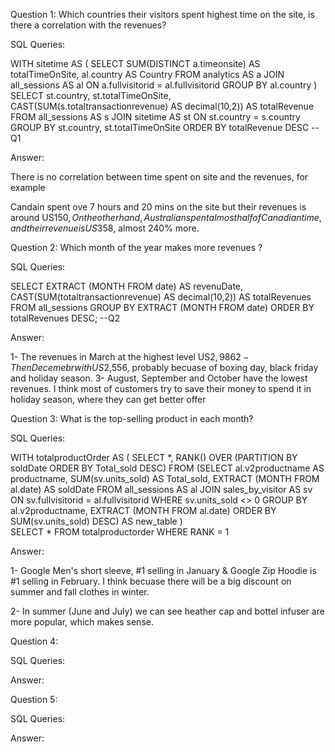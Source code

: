 Question 1: Which countries their visitors spent highest time on the site, is there a correlation with the revenues?

SQL Queries:

WITH sitetime AS ( 
SELECT SUM(DISTINCT a.timeonsite) AS totalTimeOnSite, al.country AS Country
FROM analytics AS a
JOIN all_sessions AS al
ON a.fullvisitorid = al.fullvisitorid
GROUP BY al.country
)
SELECT st.country, st.totalTimeOnSite,
	   CAST(SUM(s.totaltransactionrevenue) AS decimal(10,2)) AS totalRevenue 
	   FROM all_sessions AS s
	   JOIN sitetime AS st
	   ON st.country = s.country
       GROUP BY st.country, st.totalTimeOnSite
       ORDER BY totalRevenue DESC -- Q1
	   
	   

Answer: 

There is no correlation between time spent on site and the revenues, for example

Candain spent ove 7 hours and 20 mins on the site but their revenues is around US$150,
On the other hand, Australian spent almost half of Canadian time, and their revenue is US$358, almost 240% more. 


Question 2: Which month of the year makes more revenues ?

SQL Queries:

SELECT EXTRACT (MONTH FROM date) AS revenuDate, CAST(SUM(totaltransactionrevenue) AS decimal(10,2)) AS totalRevenues
FROM all_sessions
GROUP BY EXTRACT (MONTH FROM date)
ORDER BY totalRevenues DESC; --Q2

Answer:

1- The revenues in March at the highest level US$2,986
2- Then Decemebr with US$2,556, probably becuase of boxing day, black friday and holiday season.
3- August, September and October have the lowest revenues. 
   I think most of customers try to save their money to spend it in holiday season, where they can get better offer

   

Question 3: What is the top-selling product in each month?

SQL Queries:

WITH totalproductOrder AS (
SELECT *,
RANK() OVER (PARTITION BY soldDate ORDER BY Total_sold DESC)
FROM
(SELECT al.v2productname AS productname, SUM(sv.units_sold) AS Total_sold, EXTRACT (MONTH FROM al.date) AS soldDate
	FROM all_sessions AS al
	JOIN sales_by_visitor AS sv
	ON sv.fullvisitorid = al.fullvisitorid
	WHERE sv.units_sold <> 0
	GROUP BY al.v2productname, EXTRACT (MONTH FROM al.date)
	ORDER BY SUM(sv.units_sold) DESC) AS new_table
)	
SELECT *
FROM totalproductorder
WHERE RANK = 1

Answer: 

1- Google Men's short sleeve, #1 selling in January & Google Zip Hoodie is #1 selling in February.
I think becuase there will be a big discount on summer and fall clothes in winter.

2- In summer (June and July) we can see heather cap and bottel infuser are more popular, which makes sense.





Question 4: 

SQL Queries:

Answer:



Question 5: 

SQL Queries:

Answer:
